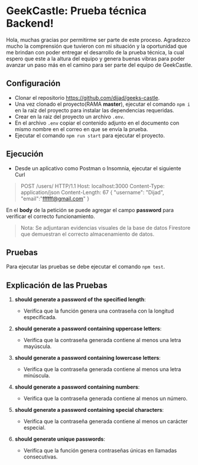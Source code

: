 # GeekCastle: Prueba técnica Backend!


Hola, muchas gracias por permitirme ser parte de este proceso. Agradezco mucho la comprensión que tuvieron con mi situación y la oportunidad que me brindan con poder entregar el desarrollo de la prueba técnica, la cual espero que este a la altura del equipo y genera buenas vibras para poder avanzar un paso más en el camino para ser parte del equipo de GeekCastle.

## Configuración

- Clonar el repositorio https://github.com/dijad/geeks-castle.
- Una vez clonado el proyecto(RAMA **master**), ejecutar el comando `npm i` en la raíz del proyecto para instalar las dependencias requeridas.
- Crear en la raiz del proyecto un archivo `.env`.
- En el archivo `.env` copiar el contenido adjunto en el documento con mismo nombre en el correo en que se envía la prueba.
- Ejecutar el comando `npm run start` para ejecutar el proyecto.

## Ejecución

- Desde un aplicativo como Postman o Insomnia, ejecutar el siguiente Curl
>POST /users/ HTTP/1.1
Host: localhost:3000
Content-Type: application/json
Content-Length: 67
{
    "username": "Dijad", 
    "email":"ffffff@gmail.com"
}

En el **body** de la petición se puede agregar el campo **password** para verificar el correcto funcionamiento.

>Nota: Se adjuntaran evidencias visuales de la base de datos Firestore que demuestran el correcto almacenamiento de datos. 

## Pruebas

Para ejecutar las pruebas se debe ejecutar el comando `npm test`.
## Explicación de las Pruebas

1.  **should generate a password of the specified length**:
    
    -   Verifica que la función genera una contraseña con la longitud especificada.
    
2.  **should generate a password containing uppercase letters**:
    
    -   Verifica que la contraseña generada contiene al menos una letra mayúscula.
    
3.  **should generate a password containing lowercase letters**:
    
    -   Verifica que la contraseña generada contiene al menos una letra minúscula.
    
4.  **should generate a password containing numbers**:
    
    -   Verifica que la contraseña generada contiene al menos un número.
    
5.  **should generate a password containing special characters**:
    
    -   Verifica que la contraseña generada contiene al menos un carácter especial.
    
6.  **should generate unique passwords**:
    -   Verifica que la función genera contraseñas únicas en llamadas consecutivas.